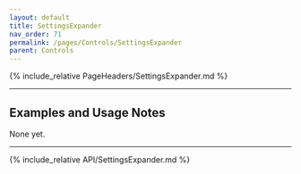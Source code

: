 ```yaml
---
layout: default
title: SettingsExpander
nav_order: 71
permalink: /pages/Controls/SettingsExpander
parent: Controls
---
```


{% include_relative PageHeaders/SettingsExpander.md %}

<!-- Custom content & examples start here -->

<hr />

## Examples and Usage Notes

None yet.

<!-- End custom content & examples -->

<hr />

{% include_relative API/SettingsExpander.md %}
